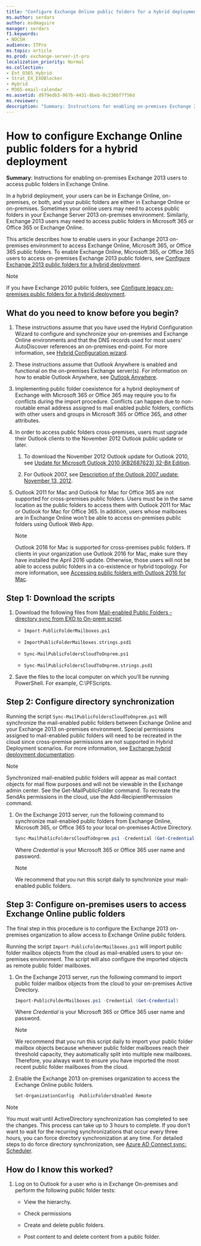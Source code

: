 ```yaml
---
title: "Configure Exchange Online public folders for a hybrid deployment"
ms.author: serdars
author: msdmaguire
manager: serdars
f1.keywords:
- NOCSH
audience: ITPro
ms.topic: article
ms.prod: exchange-server-it-pro
localization_priority: Normal
ms.collection:
- Ent_O365_Hybrid
- Strat_EX_EXOBlocker
- Hybrid
- M365-email-calendar
ms.assetid: d979edb3-967b-4431-8beb-0c236bf7f56d
ms.reviewer:
description: "Summary: Instructions for enabling on-premises Exchange 2013 users to access public folders in Exchange Online."
---
```


# How to configure Exchange Online public folders for a hybrid deployment

 **Summary**: Instructions for enabling on-premises Exchange 2013 users to access public folders in Exchange Online.

In a hybrid deployment, your users can be in Exchange Online, on-premises, or both, and your public folders are either in Exchange Online or on-premises. Sometimes your online users may need to access public folders in your Exchange Server 2013 on-premises environment. Similarly, Exchange 2013 users may need to access public folders in Microsoft 365 or Office 365 or Exchange Online.

This article describes how to enable users in your Exchange 2013 on-premises environment to access Exchange Online, Microsoft 365, or Office 365 public folders. To enable Exchange Online, Microsoft 365, or Office 365 users to access on-premises Exchange 2013 public folders, see [Configure Exchange 2013 public folders for a hybrid deployment](set-up-modern-hybrid-public-folders.md).

> [!NOTE]
> If you have Exchange 2010 public folders, see [Configure legacy on-premises public folders for a hybrid deployment](set-up-legacy-hybrid-public-folders.md).

## What do you need to know before you begin?

1. These instructions assume that you have used the Hybrid Configuration Wizard to configure and synchronize your on-premises and Exchange Online environments and that the DNS records used for most users' AutoDiscover references an on-premises end-point. For more information, see [Hybrid Configuration wizard](../hybrid-configuration-wizard.md).

2. These instructions assume that Outlook Anywhere is enabled and functional on the on-premises Exchange server(s). For information on how to enable Outlook Anywhere, see [Outlook Anywhere](../../ExchangeServer2013/outlook-anywhere-exchange-2013-help.md).

3. Implementing public folder coexistence for a hybrid deployment of Exchange with Microsoft 365 or Office 365 may require you to fix conflicts during the import procedure. Conflicts can happen due to non-routable email address assigned to mail enabled public folders, conflicts with other users and groups in Microsoft 365 or Office 365, and other attributes.

4. In order to access public folders cross-premises, users must upgrade their Outlook clients to the November 2012 Outlook public update or later.

   1. To download the November 2012 Outlook update for Outlook 2010, see [Update for Microsoft Outlook 2010 (KB2687623) 32-Bit Edition](https://www.microsoft.com/download/details.aspx?id=35702).

   2. For Outlook 2007, see [Description of the Outlook 2007 update: November 13, 2012](https://support.microsoft.com/help/2687404/description-of-the-outlook-2007-update-november-13-2012).

5. Outlook 2011 for Mac and Outlook for Mac for Office 365 are not supported for cross-premises public folders. Users must be in the same location as the public folders to access them with Outlook 2011 for Mac or Outlook for Mac for Office 365. In addition, users whose mailboxes are in Exchange Online won't be able to access on-premises public folders using Outlook Web App.

   > [!NOTE]
   > Outlook 2016 for Mac is supported for cross-premises public folders. If clients in your organization use Outlook 2016 for Mac, make sure they have installed the April 2016 update. Otherwise, those users will not be able to access public folders in a co-existence or hybrid topology. For more information, see [Accessing public folders with Outlook 2016 for Mac](../../ExchangeOnline/collaboration-exo/public-folders/access-public-folders-with-outlook-2016-for-mac.md).

## Step 1: Download the scripts

1. Download the following files from [Mail-enabled Public Folders - directory sync from EXO to On-prem script](https://www.microsoft.com/download/details.aspx?id=52037).

   - `Import-PublicFolderMailboxes.ps1`

   - `ImportPublicFolderMailboxes.strings.psd1`

   - `Sync-MailPublicFoldersCloudToOnprem.ps1`

   - `Sync-MailPublicFoldersCloudToOnprem.strings.psd1`

2. Save the files to the local computer on which you'll be running PowerShell. For example, C:\PFScripts.

## Step 2: Configure directory synchronization

Running the script `Sync-MailPublicFoldersCloudToOnprem.ps1` will synchronize the mail-enabled public folders between Exchange Online and your Exchange 2013 on-premises environment. Special permissions assigned to mail-enabled public folders will need to be recreated in the cloud since cross-premise permissions are not supported in Hybrid Deployment scenarios. For more information, see [Exchange hybrid deployment documentation](../exchange-hybrid.md#exchange-hybrid-deployment-documentation).

> [!NOTE]
> Synchronized mail-enabled public folders will appear as mail contact objects for mail flow purposes and will not be viewable in the Exchange admin center. See the Get-MailPublicFolder command. To recreate the SendAs permissions in the cloud, use the Add-RecipientPermission command.

1. On the Exchange 2013 server, run the following command to synchronize mail-enabled public folders from Exchange Online, Microsoft 365, or Office 365 to your local on-premises Active Directory.

   ```PowerShell
   Sync-MailPublicFoldersCloudToOnprem.ps1 -Credential (Get-Credential)
   ```

   Where *Credential* is your Microsoft 365 or Office 365 user name and password.

   > [!NOTE]
   > We recommend that you run this script daily to synchronize your mail-enabled public folders.

## Step 3: Configure on-premises users to access Exchange Online public folders

The final step in this procedure is to configure the Exchange 2013 on-premises organization to allow access to Exchange Online public folders.

Running the script `Import-PublicFolderMailboxes.ps1` will import public folder mailbox objects from the cloud as mail-enabled users to your on-premises environment. The script will also configure the imported objects as remote public folder mailboxes.

1. On the Exchange 2013 server, run the following command to import public folder mailbox objects from the cloud to your on-premises Active Directory.

   ```PowerShell
   Import-PublicFolderMailboxes.ps1 -Credential (Get-Credential)
   ```

   Where *Credential* is your Microsoft 365 or Office 365 user name and password.

   > [!NOTE]
   > We recommend that you run this script daily to import your public folder mailbox objects because whenever public folder mailboxes reach their threshold capacity, they automatically split into multiple new mailboxes. Therefore, you always want to ensure you have imported the most recent public folder mailboxes from the cloud.

2. Enable the Exchange 2013 on-premises organization to access the Exchange Online public folders.

   ```PowerShell
   Set-OrganizationConfig -PublicFoldersEnabled Remote
   ```

> [!NOTE]
> You must wait until ActiveDirectory synchronization has completed to see the changes. This process can take up to 3 hours to complete. If you don't want to wait for the recurring synchronizations that occur every three hours, you can force directory synchronization at any time. For detailed steps to do force directory synchronization, see [Azure AD Connect sync: Scheduler](/azure/active-directory/hybrid/how-to-connect-sync-feature-scheduler).

## How do I know this worked?

1. Log on to Outlook for a user who is in Exchange On-premises and perform the following public folder tests:

   - View the hierarchy.

   - Check permissions

   - Create and delete public folders.

   - Post content to and delete content from a public folder.